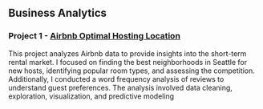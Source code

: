 ## Business Analytics

### Project 1 - [Airbnb Optimal Hosting Location](https://github.com/yyklee/Location-Suggestion-Airbnb-Hosts)
This project analyzes Airbnb data to provide insights into the short-term rental market. I focused on finding the best neighborhoods in Seattle for new hosts, identifying popular room types, and assessing the competition. Additionally, I conducted a word frequency analysis of reviews to understand guest preferences. The analysis involved data cleaning, exploration, visualization, and predictive modeling



